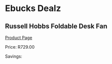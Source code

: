 
# Ebucks Dealz
## Russell Hobbs Foldable Desk Fan
[Product Page](https://www.ebucks.com/web/shop/productSelected.do?prodId=1151463392&catId=704982758)

Price: R729.00

Savings: 


	
